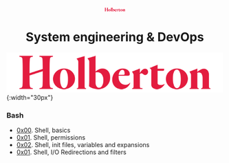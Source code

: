 <div align=center>
    <img style="height:10px;text-align:center" src="https://raw.githubusercontent.com/coding-max/hbtn_config/main/assets/hbtn_logo_color.png" alt="Holberton School"/>
    <h1 align="center">System engineering & DevOps</h1>
</div>


![Holberton School](https://raw.githubusercontent.com/coding-max/hbtn_config/main/assets/hbtn_logo_color.png){:width="30px"}


### Bash

- [0x00](https://github.com/coding-max/holberton-system_engineering-devops/tree/main/0x00-shell_basics). Shell, basics  
- [0x01](https://github.com/coding-max/holberton-system_engineering-devops/tree/main/0x01-shell_permissions). Shell, permissions  
- [0x02](https://github.com/coding-max/holberton-system_engineering-devops/tree/main/0x02-shell_redirections). Shell, init files, variables and expansions  
- [0x01](https://github.com/coding-max/holberton-system_engineering-devops/tree/main/0x03-shell_variables_expansions). Shell, I/O Redirections and filters  
